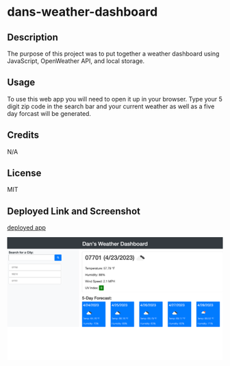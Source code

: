 # dans-weather-dashboard

## Description 

The purpose of this project was to put together a weather dashboard using JavaScript, OpenWeather API, and local storage.

## Usage

To use this web app you will need to open it up in your browser. Type your 5 digit zip code in the search bar and your current weather as well as a five day forcast will be generated.

## Credits 

N/A

## License

MIT 

## Deployed Link and Screenshot 

[deployed app](https://dannydelts94.github.io/dans-weather-dashboard/)

![Screenshot of weather dashboard](/assets/screencapture-localhost-52330-index-html-2023-04-23-21_28_15.png)
